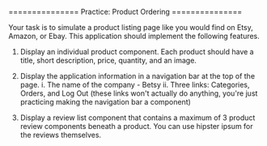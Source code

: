 =============== Practice: Product Ordering ===============

Your task is to simulate a product listing page like you would find on Etsy, Amazon, or Ebay. This application should implement the following features.

1. Display an individual product component. Each product should have a title, short description, price, quantity, and an image.

2. Display the application information in a navigation bar at the top of the page.
    i. The name of the company - Betsy
    ii. Three links: Categories, Orders, and Log Out (these links won't actually do anything, you're just practicing making the navigation bar a component)

3. Display a review list component that contains a maximum of 3 product review components beneath a product. You can use hipster ipsum for the reviews themselves.
